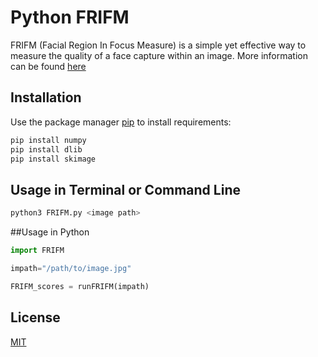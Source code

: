# Python FRIFM

FRIFM (Facial Region In Focus Measure) is a simple yet effective way to measure the quality of a face capture within an image.
More information can be found [here](https://tsapps.nist.gov/publication/get_pdf.cfm?pub_id=890059)



## Installation

Use the package manager [pip](https://pip.pypa.io/en/stable/) to install requirements:

```bash
pip install numpy
pip install dlib
pip install skimage
```

## Usage in Terminal or Command Line
```bash
python3 FRIFM.py <image path>
```
##Usage in Python
```python
import FRIFM

impath="/path/to/image.jpg"

FRIFM_scores = runFRIFM(impath)
```

## License
[MIT](https://choosealicense.com/licenses/mit/)